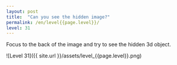 ```yaml
---
layout: post
title:  "Can you see the hidden image?"
permalink: /en/level{{page.level}}/
level: 31
---
```

Focus to the back of the image and try to see the hidden 3d object.

![Level 31]({{ site.url }}/assets/level_{{page.level}}.png)